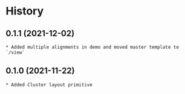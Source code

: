 # History

## 0.1.1 (2021-12-02)
	* Added multiple alignments in demo and moved master template to `/view`

## 0.1.0 (2021-11-22)
	* Added Cluster layout primitive
